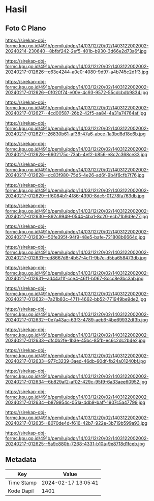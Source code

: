# Hasil

## Foto C Plano

https://sirekap-obj-formc.kpu.go.id/491b/pemilu/pdpr/14/03/12/20/02/1403122002002-20240214-230640--8bfbf242-2ef5-401b-b930-3d66e2d73a6f.jpg

https://sirekap-obj-formc.kpu.go.id/491b/pemilu/pdpr/14/03/12/20/02/1403122002002-20240217-012626--c63e4244-a0e0-4080-9d97-a4b745c2d1f3.jpg

https://sirekap-obj-formc.kpu.go.id/491b/pemilu/pdpr/14/03/12/20/02/1403122002002-20240217-012626--0f020f74-e00e-4c93-9572-55cdcbdb9834.jpg

https://sirekap-obj-formc.kpu.go.id/491b/pemilu/pdpr/14/03/12/20/02/1403122002002-20240217-012627--4cd00587-26b2-42f5-aa84-4a31a74764af.jpg

https://sirekap-obj-formc.kpu.go.id/491b/pemilu/pdpr/14/03/12/20/02/1403122002002-20240217-012627--26830b61-af36-47a6-abce-1a3bd8d18e6b.jpg

https://sirekap-obj-formc.kpu.go.id/491b/pemilu/pdpr/14/03/12/20/02/1403122002002-20240217-012628--6602175c-73ab-4ef2-b856-e8c2c368ce33.jpg

https://sirekap-obj-formc.kpu.go.id/491b/pemilu/pdpr/14/03/12/20/02/1403122002002-20240217-012628--dc83f980-75d5-4e26-ad6f-9b4f6cfb7f76.jpg

https://sirekap-obj-formc.kpu.go.id/491b/pemilu/pdpr/14/03/12/20/02/1403122002002-20240217-012629--ff6084b1-4f86-4390-8dc5-01278fa763db.jpg

https://sirekap-obj-formc.kpu.go.id/491b/pemilu/pdpr/14/03/12/20/02/1403122002002-20240217-012630--892c9949-0544-4ba1-8c20-ecb71b9d9e77.jpg

https://sirekap-obj-formc.kpu.go.id/491b/pemilu/pdpr/14/03/12/20/02/1403122002002-20240217-012630--50fe395f-94f9-48e5-bafe-721808b6664d.jpg

https://sirekap-obj-formc.kpu.go.id/491b/pemilu/pdpr/14/03/12/20/02/1403122002002-20240217-012631--ed8667d8-4b57-4cf1-9b7e-d5ba658473db.jpg

https://sirekap-obj-formc.kpu.go.id/491b/pemilu/pdpr/14/03/12/20/02/1403122002002-20240217-012631--ad44af1f-cce4-46f1-b067-8ccc8e3bc3ab.jpg

https://sirekap-obj-formc.kpu.go.id/491b/pemilu/pdpr/14/03/12/20/02/1403122002002-20240217-012632--7a21b83c-4711-4662-bb52-771949be9de2.jpg

https://sirekap-obj-formc.kpu.go.id/491b/pemilu/pdpr/14/03/12/20/02/1403122002002-20240217-012632--0e7a43ac-63f3-4789-aeb6-4be69932df3b.jpg

https://sirekap-obj-formc.kpu.go.id/491b/pemilu/pdpr/14/03/12/20/02/1403122002002-20240217-012633--dfc0b2fe-1b3e-45bc-85fb-ec6c2dc2b4e2.jpg

https://sirekap-obj-formc.kpu.go.id/491b/pemilu/pdpr/14/03/12/20/02/1403122002002-20240217-012633--977c3239-3aed-46db-90df-fb24a01240bf.jpg

https://sirekap-obj-formc.kpu.go.id/491b/pemilu/pdpr/14/03/12/20/02/1403122002002-20240217-012634--6b829af2-af02-429c-95f9-6a33aee60952.jpg

https://sirekap-obj-formc.kpu.go.id/491b/pemilu/pdpr/14/03/12/20/02/1403122002002-20240217-012634--b879954c-051a-4db9-baff-1907c5a47799.jpg

https://sirekap-obj-formc.kpu.go.id/491b/pemilu/pdpr/14/03/12/20/02/1403122002002-20240217-012635--8070de4d-f616-42b7-922e-3b719b599a93.jpg

https://sirekap-obj-formc.kpu.go.id/491b/pemilu/pdpr/14/03/12/20/02/1403122002002-20240217-012625--5a9c880b-7268-4331-b10a-9e8718d1fceb.jpg


## Metadata

| Key        | Value               |
| ---------- | ------------------- |
| Time Stamp | 2024-02-17 13:05:41 |
| Kode Dapil | 1401                |



